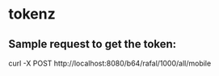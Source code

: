 # tokenz

## Sample request to get the token:
curl -X POST http://localhost:8080/b64/rafal/1000/all/mobile